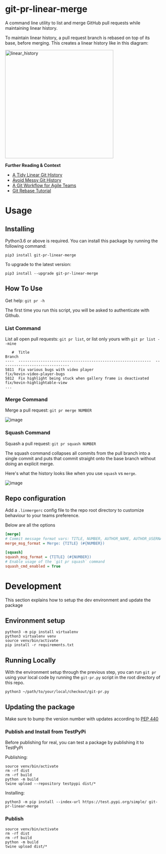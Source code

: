 # git-pr-linear-merge

A command line utility to list and merge GitHub pull requests while maintaining linear history.

To maintain linear history, a pull request branch is rebased on top of its base, before merging. This creates a linear history like in this diagram:

<img width="350" alt="linear_history" src="https://user-images.githubusercontent.com/464795/115330193-947c3600-a161-11eb-9e2b-888fa04f7e34.png">

**Further Reading & Context**
- [A Tidy Linear Git History](https://www.bitsnbites.eu/a-tidy-linear-git-history/)
- [Avoid Messy Git History](https://dev.to/bladesensei/avoid-messy-git-history-3g26)
- [A Git Workflow for Agile Teams](http://reinh.com/blog/2009/03/02/a-git-workflow-for-agile-teams.html)
- [Git Rebase Tutorial](https://www.atlassian.com/git/tutorials/rewriting-history/git-rebase)

# Usage

## Installing

Python3.6 or above is required. You can install this package by running the following command:
```
pip3 install git-pr-linear-merge
```

To upgrade to the latest version:
```
pip3 install --upgrade git-pr-linear-merge
```

## How To Use

Get help: `git pr -h`

The first time you run this script, you will be asked to authenticate with Github.

### List Command

List all open pull requests: `git pr list`, or list only yours with `git pr list --mine`
```
   #  Title                                                         Branch
----  ------------------------------------------------------------  -------------------------------
5811  Fix various bugs with video player                            fix/kevin-video-player-bugs
5812  Fix highlight being stuck when gallery frame is deactivated   fix/kevin-highlightable-view
...
```

### Merge Command

Merge a pull request: `git pr merge NUMBER`

![image](https://user-images.githubusercontent.com/464795/130376573-d7d6ea25-3b34-4b15-84df-1ca30cd94f89.png)

### Squash Command

Squash a pull request: `git pr squash NUMBER`

The squash command collapses all commits from the pull branch into a single commit and puts that commit straight onto the base branch without doing an explicit merge.

Here's what the history looks like when you use `squash` vs `merge`.

![image](https://user-images.githubusercontent.com/464795/130379156-1b6f19fd-075b-4899-92e9-29df49b0fb73.png)


## Repo configuration

Add a `.linmergerc` config file to the repo root directory to customize behaviour to your teams preference.

Below are all the options
```ini
[merge]
# Commit message format vars: TITLE, NUMBER, AUTHOR_NAME, AUTHOR_USERNAME
merge_msg_format = Merge: {TITLE} (#{NUMBER})

[squash]
squash_msg_format = {TITLE} (#{NUMBER})
# Enable usage of the `git pr squash` command
squash_cmd_enabled = True
```

# Development

This section explains how to setup the dev environment and update the package

## Environment setup

```
python3 -m pip install virtualenv
python3 virtualenv venv
source venv/bin/activate
pip install -r requirements.txt
```

## Running Locally

With the environment setup through the previous step, you can run `git pr` using your local code by running the `git-pr.py` script in the root directory of this repo.
```
python3 ~/path/to/your/local/checkout/git-pr.py
```

## Updating the package

Make sure to bump the version number with updates according to [PEP 440](https://www.python.org/dev/peps/pep-0440/)

### Publish and Install from TestPyPi

Before publishing for real, you can test a package by publishing it to TestPyPi

Publishing:
```
source venv/bin/activate
rm -rf dist
rm -rf build
python -m build
twine upload --repository testpypi dist/*
```

Installing:
```
python3 -m pip install --index-url https://test.pypi.org/simple/ git-pr-linear-merge
```

### Publish

```
source venv/bin/activate
rm -rf dist
rm -rf build
python -m build
twine upload dist/*
```
